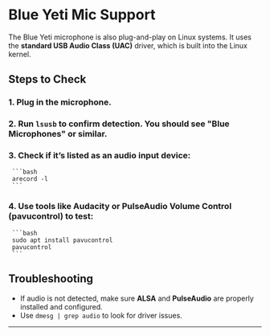 # Blue Yeti Mic Support

The Blue Yeti microphone is also plug-and-play on Linux systems. It uses the **standard USB Audio Class (UAC)** driver, which is built into the Linux kernel.

## Steps to Check
### 1. Plug in the microphone.
### 2. Run `lsusb` to confirm detection. You should see "Blue Microphones" or similar.
### 3. Check if it’s listed as an audio input device:
     ```bash
     arecord -l
     ```
### 4. Use tools like **Audacity** or **PulseAudio Volume Control (pavucontrol)** to test:
     ```bash
     sudo apt install pavucontrol
     pavucontrol
     ```

## Troubleshooting
  - If audio is not detected, make sure **ALSA** and **PulseAudio** are properly installed and configured.
  - Use `dmesg | grep audio` to look for driver issues.

---
